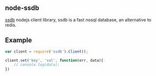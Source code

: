 node-ssdb
---------

[ssdb](https://github.com/ideawu/ssdb) nodejs client library, 
ssdb is a fast nosql database, an alternative to redis.


Example
--------

```js
var client = require('ssdb').Client();

client.set('key', 'val', function(err, data){
    // console.log(data);
})
```
